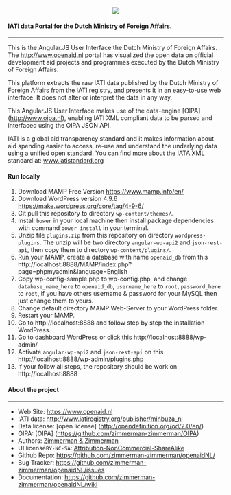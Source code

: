
			
<div align="center">
  <a href="https://www.government.nl/ministries/ministry-of-foreign-affairs">
    <img src="https://www.government.nl/binaries/svg/content/gallery/government/channel-afbeeldingen/logos/logo-government-of-the-netherlands.svg"/>
  </a>
</div>


#### IATI data Portal for the Dutch Ministry of Foreign Affairs.
--------
This is the Angular.JS User Interface the Dutch Ministry of Foreign Affairs. The http://www.openaid.nl portal has visualized the open data on official development aid projects and programmes executed by the Dutch Ministry of Foreign Affairs. 

This platform extracts the raw IATI data published by the Dutch Ministry of Foreign Affairs from the IATI registry, and presents it in an easy-to-use web interface. It does not alter or interpret the data in any way.

This Angular.JS User Interface makes use of the data-engine [OIPA] (http://www.oipa.nl),  enabling IATI XML compliant data to be parsed and interfaced using the OIPA JSON API.

IATI is a global aid transparency standard and it makes information about aid spending easier to access, re-use and understand the underlying data using a unified open standard. You can find more about the IATA XML standard at: www.iatistandard.org


#### Run locally
1. Download MAMP Free Version https://www.mamp.info/en/
2. Download WordPress version 4.9.6 https://make.wordpress.org/core/tag/4-9-6/
3. Git pull this repository to directory `wp-content/themes/`.
4. Install `bower` in your local machine then install package dependencies with command `bower install` in your terminal.
5. Unzip file `plugins.zip` from this repository on directory `wordpress-plugins`. The unzip will be two directory `angular-wp-api2` and `json-rest-api`, then copy them to directory `wp-content/plugins/`.
6. Run your MAMP, create a database with name `openaid_db` from this http://localhost:8888/MAMP/index.php?page=phpmyadmin&language=English   
7. Copy wp-config-sample.php to wp-config.php, and change `database_name_here` to `openaid_db`, `username_here` to `root`, `password_here` to `root`, if you have others username & password for your MySQL then just change them to yours. 
8. Change default directory MAMP Web-Server to your WordPress folder.
9. Restart your MAMP.
10. Go to http://localhost:8888 and follow step by step the installation WordPress.
11. Go to dashboard WordPress or click this http://localhost:8888/wp-admin/
12. Activate `angular-wp-api2` and `json-rest-api` on this http://localhost:8888/wp-admin/plugins.php
13. If your follow all steps, the repository should be work on http://localhost:8888

#### About the project
--------

* Web Site:         https://www.openaid.nl
* IATI data:  	    http://www.iatiregistry.org/publisher/minbuza_nl
* Data license:    [open license] (http://opendefinition.org/od/2.0/en/)
* OIPA:             [OIPA] (https://github.com/zimmerman-zimmerman/OIPA)
* Authors:          [Zimmerman & Zimmerman ](https://www.zimmermanzimmerman.nl/)
* UI license`BY-NC-SA`:  [Attribution-NonCommercial-ShareAlike](https://github.com/idleberg/Creative-Commons-Markdown/blob/spaces/4.0/by-nc-sa.markdown)
* Github Repo:      https://github.com/zimmerman-zimmerman/openaidNL/
* Bug Tracker:      https://github.com/zimmerman-zimmerman/openaidNL/issues
* Documentation:    https://github.com/zimmerman-zimmerman/openaidNL/wiki

